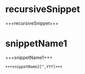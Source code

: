 # recursiveSnippet
+++recursiveSnippet+++

# snippetName1
+++snippetName1+++

```
+++snippetName2[^,YYY]+++
```
